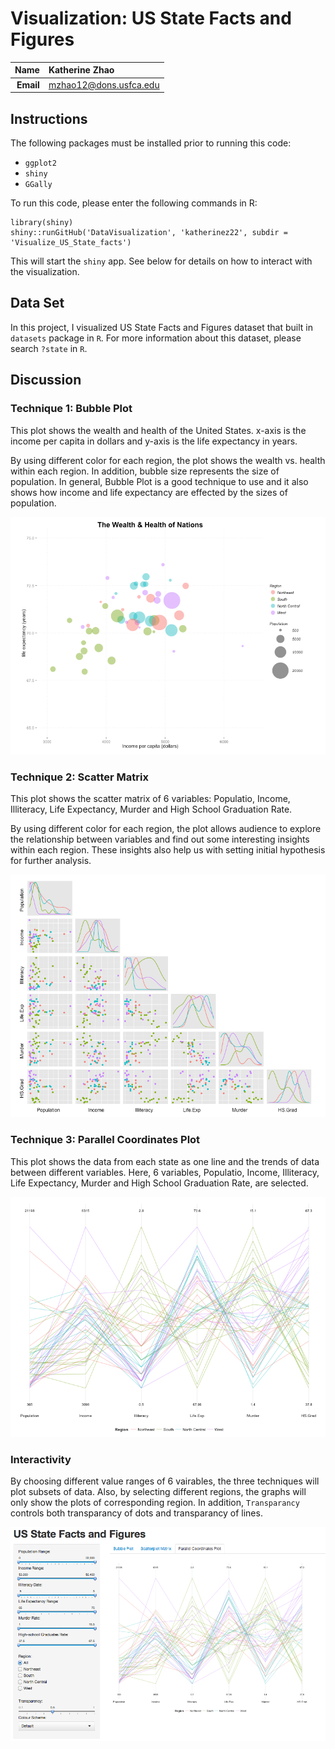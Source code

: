Visualization: US State Facts and Figures 
==============================

| **Name**  | Katherine Zhao  |
|----------:|:-------------|
| **Email** | mzhao12@dons.usfca.edu |

## Instructions ##

The following packages must be installed prior to running this code:

- `ggplot2`
- `shiny`
- `GGally`

To run this code, please enter the following commands in R:

```
library(shiny)
shiny::runGitHub('DataVisualization', 'katherinez22', subdir = 'Visualize_US_State_facts')
```

This will start the `shiny` app. See below for details on how to interact with the visualization.

## Data Set ##

In this project, I visualized US State Facts and Figures dataset that built in `datasets` package in `R`. For more information about this dataset, please search `?state` in `R`.

## Discussion ##

### Technique 1: Bubble Plot ###

This plot shows the wealth and health of the United States. x-axis is the income per capita in dollars and y-axis is the life expectancy in years. 

By using different color for each region, the plot shows the wealth vs. health within each region. In addition, bubble size represents the size of population. In general, Bubble Plot is a good technique to use and it also shows how income and life expectancy are effected by the sizes of population. 

![technique1](technique1.png)


### Technique 2: Scatter Matrix ###

This plot shows the scatter matrix of 6 variables: Populatio, Income, Illiteracy, Life Expectancy, Murder and High School Graduation Rate. 

By using different color for each region, the plot allows audience to explore the relationship between variables and find out some interesting insights within each region. These insights also help us with setting initial hypothesis for further analysis.

![technique2](technique2.png)


### Technique 3: Parallel Coordinates Plot ###

This plot shows the data from each state as one line and the trends of data between different variables. Here, 6 variables, Populatio, Income, Illiteracy, Life Expectancy, Murder and High School Graduation Rate, are selected.

![technique3](technique3.png)


### Interactivity ###

By choosing different value ranges of 6 vairables, the three techniques will plot subsets of data. Also, by selecting different regions, the graphs will only show the plots of corresponding region. In addition, `Transparancy` controls both transparancy of dots and transparancy of lines. 

![screenshot](screenshot.png)

